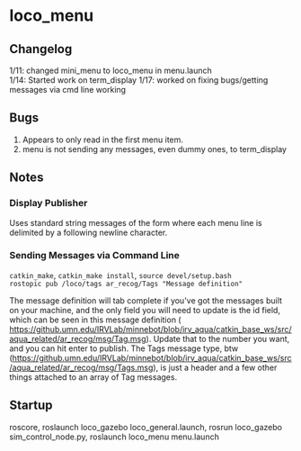 # loco_menu

## Changelog
1/11: changed mini_menu to loco_menu in menu.launch  
1/14: Started work on term_display
1/17: worked on fixing bugs/getting messages via cmd line working

## Bugs
1. Appears to only read in the first menu item. 
2. menu is not sending any messages, even dummy ones, to term_display  


## Notes
### Display Publisher
Uses standard string messages of the form where each menu line is delimited by a following newline character.

### Sending Messages via Command Line
`catkin_make`, `catkin_make install`, `source devel/setup.bash`  
`rostopic pub /loco/tags ar_recog/Tags "Message definition"`  

The message definition will tab complete if you've got the messages built on your machine, and the only field you will need to update is the id field, which can be seen in this message definition ( https://github.umn.edu/IRVLab/minnebot/blob/irv_aqua/catkin_base_ws/src/aqua_related/ar_recog/msg/Tag.msg). Update that to the number you want, and you can hit enter to publish. The Tags message type, btw (https://github.umn.edu/IRVLab/minnebot/blob/irv_aqua/catkin_base_ws/src/aqua_related/ar_recog/msg/Tags.msg), is just a header and a few other things attached to an array of Tag messages. 

## Startup
roscore, roslaunch loco_gazebo loco_general.launch, rosrun loco_gazebo sim_control_node.py, roslaunch loco_menu menu.launch